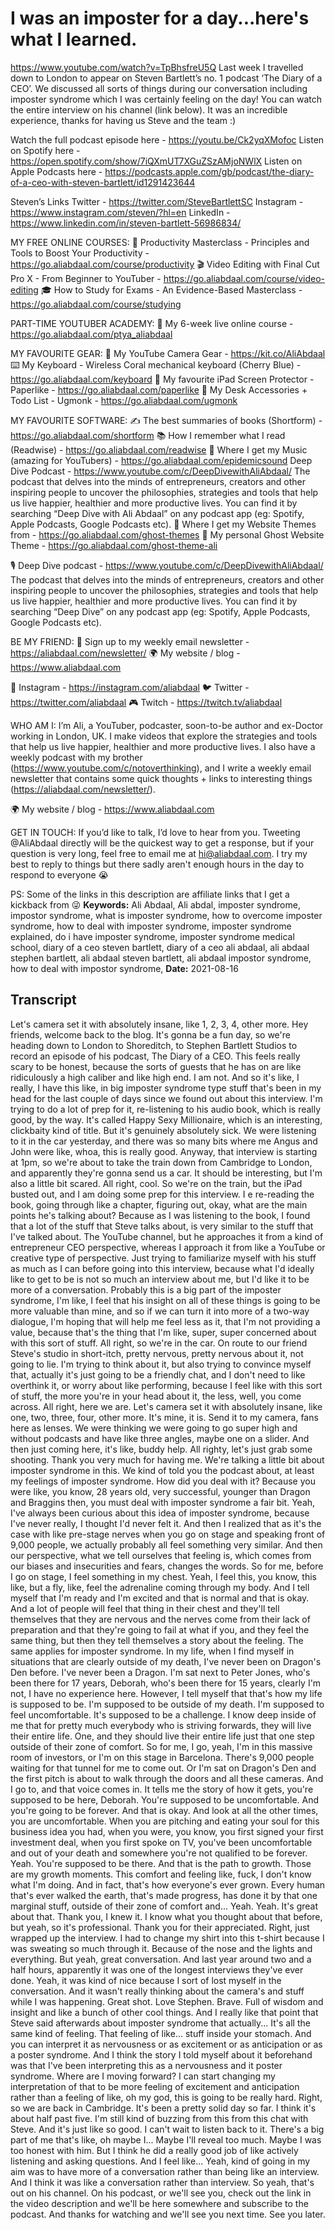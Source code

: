 # I was an imposter for a day...here's what I learned.
https://www.youtube.com/watch?v=TpBhsfreU5Q
Last week I travelled down to London to appear on Steven Bartlett’s no. 1 podcast ‘The Diary of a CEO’. We discussed all sorts of things during our conversation including imposter syndrome which I was certainly feeling on the day! You can watch the entire interview on his channel (link below).
It was an incredible experience, thanks for having us Steve and the team :)

Watch the full podcast episode here - https://youtu.be/Ck2yqXMofoc
Listen on Spotify here - https://open.spotify.com/show/7iQXmUT7XGuZSzAMjoNWlX
Listen on Apple Podcasts here - https://podcasts.apple.com/gb/podcast/the-diary-of-a-ceo-with-steven-bartlett/id1291423644

Steven’s Links
Twitter - https://twitter.com/SteveBartlettSC
Instagram - https://www.instagram.com/steven/?hl=en
LinkedIn - https://www.linkedin.com/in/steven-bartlett-56986834/

MY FREE ONLINE COURSES:
🚀  Productivity Masterclass - Principles and Tools to Boost Your Productivity - https://go.aliabdaal.com/course/productivity
🎬  Video Editing with Final Cut Pro X - From Beginner to YouTuber - https://go.aliabdaal.com/course/video-editing
🎓  How to Study for Exams - An Evidence-Based Masterclass - https://go.aliabdaal.com/course/studying

PART-TIME YOUTUBER ACADEMY:
🍿 My 6-week live online course - https://go.aliabdaal.com/ptya_aliabdaal

MY FAVOURITE GEAR:
🎥  My YouTube Camera Gear - https://kit.co/AliAbdaal
⌨️  My Keyboard - Wireless Coral mechanical keyboard (Cherry Blue) - https://go.aliabdaal.com/keyboard 
📝  My favourite iPad Screen Protector - Paperlike - https://go.aliabdaal.com/paperlike 
🎒 My Desk Accessories + Todo List - Ugmonk - https://go.aliabdaal.com/ugmonk

MY FAVOURITE SOFTWARE:
✍️ The best summaries of books (Shortform) - https://go.aliabdaal.com/shortform
📚  How I remember what I read (Readwise) - https://go.aliabdaal.com/readwise 
🎵  Where I get my Music (amazing for YouTubers) - https://go.aliabdaal.com/epidemicsound
Deep Dive Podcast - https://www.youtube.com/c/DeepDivewithAliAbdaal/
The podcast that delves into the minds of entrepreneurs, creators and other inspiring people to uncover the philosophies, strategies and tools that help us live happier, healthier and more productive lives. You can find it by searching “Deep Dive with Ali Abdaal” on any podcast app (eg: Spotify, Apple Podcasts, Google Podcasts etc).
👻 Where I get my Website Themes from - https://go.aliabdaal.com/ghost-themes
👻 My personal Ghost Website Theme - https://go.aliabdaal.com/ghost-theme-ali

🎙 Deep Dive podcast - https://www.youtube.com/c/DeepDivewithAliAbdaal/
The podcast that delves into the minds of entrepreneurs, creators and other inspiring people to uncover the philosophies, strategies and tools that help us live happier, healthier and more productive lives. You can find it by searching “Deep Dive” on any podcast app (eg: Spotify, Apple Podcasts, Google Podcasts etc). 

BE MY FRIEND:
💌  Sign up to my weekly email newsletter - https://aliabdaal.com/newsletter/
🌍  My website / blog - https://www.aliabdaal.com 
 
📸  Instagram - https://instagram.com/aliabdaal
🐦  Twitter - https://twitter.com/aliabdaal
🎮  Twitch - https://twitch.tv/aliabdaal

WHO AM I:
I’m Ali, a YouTuber, podcaster, soon-to-be author and ex-Doctor working in London, UK. I make videos that explore the strategies and tools that help us live happier, healthier and more productive lives. I also have a weekly podcast with my brother (https://www.youtube.com/c/notoverthinking), and I write a weekly email newsletter that contains some quick thoughts + links to interesting things (https://aliabdaal.com/newsletter/).

🌍  My website / blog - https://www.aliabdaal.com 

GET IN TOUCH:
If you’d like to talk, I’d love to hear from you. Tweeting @AliAbdaal directly will be the quickest way to get a response, but if your question is very long, feel free to email me at hi@aliabdaal.com. I try my best to reply to things but there sadly aren't enough hours in the day to respond to everyone 😭

PS: Some of the links in this description are affiliate links that I get a kickback from 😜
**Keywords:** Ali Abdaal, Ali abdal, imposter syndrome, impostor syndrome, what is imposter syndrome, how to overcome imposter syndrome, how to deal with imposter syndrome, imposter syndrome explained, do i have imposter syndrome, imposter syndrome medical school, diary of a ceo steven bartlett, diary of a ceo ali abdaal, ali abdaal stephen bartlett, ali abdaal steven bartlett, ali abdaal impostor syndrome, how to deal with impostor syndrome, 
**Date:** 2021-08-16

## Transcript
 Let's camera set it with absolutely insane, like 1, 2, 3, 4, other more. Hey friends, welcome back to the blog. It's gonna be a fun day, so we're heading down to London to Shoreditch, to Stephen Bartlett Studios to record an episode of his podcast, The Diary of a CEO. This feels really scary to be honest, because the sorts of guests that he has on are like ridiculously a high caliber and like high end. I am not. And so it's like, I really, I have this like, in big imposter syndrome type stuff that's been in my head for the last couple of days since we found out about this interview. I'm trying to do a lot of prep for it, re-listening to his audio book, which is really good, by the way. It's called Happy Sexy Millionaire, which is an interesting, clickbaity kind of title. But it's genuinely absolutely sick. We were listening to it in the car yesterday, and there was so many bits where me Angus and John were like, whoa, this is really good. Anyway, that interview is starting at 1pm, so we're about to take the train down from Cambridge to London, and apparently they're gonna send us a car. It should be interesting, but I'm also a little bit scared. All right, cool. So we're on the train, but the iPad busted out, and I am doing some prep for this interview. I e re-reading the book, going through like a chapter, figuring out, okay, what are the main points he's talking about? Because as I was listening to the book, I found that a lot of the stuff that Steve talks about, is very similar to the stuff that I've talked about. The YouTube channel, but he approaches it from a kind of entrepreneur CEO perspective, whereas I approach it from like a YouTube or creative type of perspective. Just trying to familiarize myself with his stuff as much as I can before going into this interview, because what I'd ideally like to get to be is not so much an interview about me, but I'd like it to be more of a conversation. Probably this is a big part of the imposter syndrome, I'm like, I feel that his insight on all of these things is going to be more valuable than mine, and so if we can turn it into more of a two-way dialogue, I'm hoping that will help me feel less as it, that I'm not providing a value, because that's the thing that I'm like, super, super concerned about with this sort of stuff. All right, so we're in the car. On route to our friend Steve's studio in short-itch, pretty nervous, pretty nervous about it, not going to lie. I'm trying to think about it, but also trying to convince myself that, actually it's just going to be a friendly chat, and I don't need to like overthink it, or worry about like performing, because I feel like with this sort of stuff, the more you're in your head about it, the less, well, you come across. All right, here we are. Let's camera set it with absolutely insane, like one, two, three, four, other more. It's mine, it is. Send it to my camera, fans here as lenses. We were thinking we were going to go super high and without podcasts and have like three angles, maybe one on a slider. And then just coming here, it's like, buddy help. All righty, let's just grab some shooting. Thank you very much for having me. We're talking a little bit about imposter syndrome in this. We kind of told you the podcast about, at least my feelings of imposter syndrome. How did you deal with it? Because you were like, you know, 28 years old, very successful, younger than Dragon and Braggins then, you must deal with imposter syndrome a fair bit. Yeah, I've always been curious about this idea of imposter syndrome, because I've never really, I thought I'd never felt it. And then I realized that as it's the case with like pre-stage nerves when you go on stage and speaking front of 9,000 people, we actually probably all feel something very similar. And then our perspective, what we tell ourselves that feeling is, which comes from our biases and insecurities and fears, changes the words. So for me, before I go on stage, I feel something in my chest. Yeah, I feel this, you know, this like, but a fly, like, feel the adrenaline coming through my body. And I tell myself that I'm ready and I'm excited and that is normal and that is okay. And a lot of people will feel that thing in their chest and they'll tell themselves that they are nervous and the nerves come from their lack of preparation and that they're going to fail at what if you, and they feel the same thing, but then they tell themselves a story about the feeling. The same applies for imposter syndrome. In my life, when I find myself in situations that are clearly outside of my death, I've never been on Dragon's Den before. I've never been a Dragon. I'm sat next to Peter Jones, who's been there for 17 years, Deborah, who's been there for 15 years, clearly I'm not, I have no experience here. However, I tell myself that that's how my life is supposed to be. I'm supposed to be outside of my death. I'm supposed to feel uncomfortable. It's supposed to be a challenge. I know deep inside of me that for pretty much everybody who is striving forwards, they will live their entire life. One, and they should live their entire life just that one step outside of their zone of comfort. So for me, I go, yeah, I'm in this massive room of investors, or I'm on this stage in Barcelona. There's 9,000 people waiting for that tunnel for me to come out. Or I'm sat on Dragon's Den and the first pitch is about to walk through the doors and all these cameras. And I go to, and that voice comes in. It tells me the story of how it gets, you're supposed to be here, Deborah. You're supposed to be uncomfortable. And you're going to be forever. And that is okay. And look at all the other times, you are uncomfortable. When you are pitching and eating your soul for this business idea you had, when you were, you know, you first signed your first investment deal, when you first spoke on TV, you've been uncomfortable and out of your death and somewhere you're not qualified to be forever. Yeah. You're supposed to be there. And that is the path to growth. Those are my growth moments. This comfort and feeling like, fuck, I don't know what I'm doing. And in fact, that's how everyone's ever grown. Every human that's ever walked the earth, that's made progress, has done it by that one marginal stuff, outside of their zone of comfort and... Yeah. Yeah. It's great about that. Thank you, I knew it. I know what you thought about that before, but yeah, so it's professional. Thank you for their appreciated. Right, just wrapped up the interview. I had to change my shirt into this t-shirt because I was sweating so much through it. Because of the nose and the lights and everything. But yeah, great conversation. And last year around two and a half hours, apparently it was one of the longest interviews they've ever done. Yeah, it was kind of nice because I sort of lost myself in the conversation. And it wasn't really thinking about the camera's and stuff while I was happening. Great shot. Love Stephen. Brave. Full of wisdom and insight and like a bunch of other cool things. And I really like that point that Steve said afterwards about imposter syndrome that actually... It's all the same kind of feeling. That feeling of like... stuff inside your stomach. And you can interpret it as nervousness or as excitement or as anticipation or as a poster syndrome. And I think the story I told myself about it beforehand was that I've been interpreting this as a nervousness and it poster syndrome. Where are I moving forward? I can start changing my interpretation of that to be more feeling of excitement and anticipation rather than a feeling of like, oh my god, this is going to be really hard. Right, so we are back in Cambridge. It's been a pretty solid day so far. I think it's about half past five. I'm still kind of buzzing from this from this chat with Steve. And it's just like so good. I can't wait to listen back to it. There's a big part of me that's like, oh maybe I... Maybe I'll reveal too much. Maybe I was too honest with him. But I think he did a really good job of like actively listening and asking questions. And I feel like... Yeah, kind of going in my aim was to have more of a conversation rather than being like an interview. And I think it was like a conversation rather than interview. So yeah, that's out on his channel. On his podcast, or we'll see you, check out the link in the video description and we'll be here somewhere and subscribe to the podcast. And thanks for watching and we'll see you next time. See you later.
